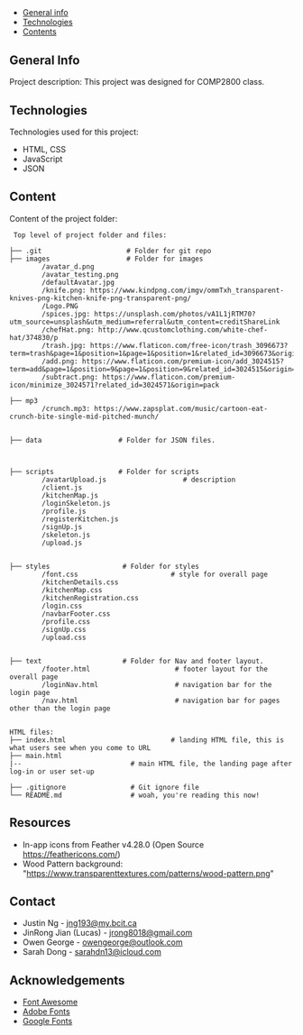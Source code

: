 ## 
* [General info](#general-info)
* [Technologies](#technologies)
* [Contents](#content)

## General Info
Project description:
This project was designed for COMP2800 class.
	
## Technologies
Technologies used for this project:
* HTML, CSS
* JavaScript
* JSON
	
## Content
Content of the project folder:

```
 Top level of project folder and files: 

├── .git                     # Folder for git repo
├── images                   # Folder for images
        /avatar_d.png
        /avatar_testing.png
        /defaultAvatar.jpg
        /knife.png: https://www.kindpng.com/imgv/ommTxh_transparent-knives-png-kitchen-knife-png-transparent-png/
        /Logo.PNG
        /spices.jpg: https://unsplash.com/photos/vA1L1jRTM70?utm_source=unsplash&utm_medium=referral&utm_content=creditShareLink
        /chefHat.png: http://www.qcustomclothing.com/white-chef-hat/374830/p
        /trash.jpg: https://www.flaticon.com/free-icon/trash_3096673?term=trash&page=1&position=1&page=1&position=1&related_id=3096673&origin=tag
        /add.png: https://www.flaticon.com/premium-icon/add_3024515?term=add&page=1&position=9&page=1&position=9&related_id=3024515&origin=search
        /subtract.png: https://www.flaticon.com/premium-icon/minimize_3024571?related_id=3024571&origin=pack

├── mp3
        /crunch.mp3: https://www.zapsplat.com/music/cartoon-eat-crunch-bite-single-mid-pitched-munch/


├── data                   # Folder for JSON files.
 
        
        
├── scripts                # Folder for scripts     
        /avatarUpload.js                   # description
        /client.js
        /kitchenMap.js
        /loginSkeleton.js
        /profile.js
        /registerKitchen.js
        /signUp.js
        /skeleton.js
        /upload.js


├── styles                  # Folder for styles
        /font.css                       # style for overall page
        /kitchenDetails.css
        /kitchenMap.css
        /kitchenRegistration.css
        /login.css
        /navbarFooter.css
        /profile.css
        /signUp.css
        /upload.css  


├── text                    # Folder for Nav and footer layout.
        /footer.html                     # footer layout for the overall page
        /loginNav.html                   # navigation bar for the login page
        /nav.html                        # navigation bar for pages other than the login page


HTML files: 
├── index.html                          # landing HTML file, this is what users see when you come to URL
├── main.html
|--                           # main HTML file, the landing page after log-in or user set-up

├── .gitignore                # Git ignore file
└── README.md                 # woah, you're reading this now!
```

## Resources
- In-app icons from Feather v4.28.0 (Open Source https://feathericons.com/)
- Wood Pattern background: "https://www.transparenttextures.com/patterns/wood-pattern.png"


## Contact 
* Justin Ng - jng193@my.bcit.ca
* JinRong Jian (Lucas) - jrong8018@gmail.com
* Owen George - owengeorge@outlook.com
* Sarah Dong - sarahdn13@icloud.com


## Acknowledgements 
* <a href="https://fontawesome.com/">Font Awesome</a>
* <a href="https://fonts.adobe.com/">Adobe Fonts</a> 
* <a href="https://fonts.google.com/">Google Fonts</a>